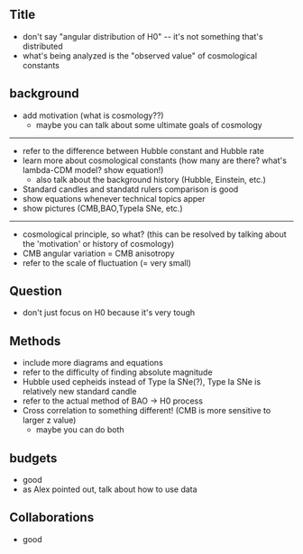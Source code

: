 ## Title
- don't say "angular distribution of H0" -- it's not something that's distributed
- what's being analyzed is the "observed value" of cosmological constants

## background

- add motivation (what is cosmology??)
	- maybe you can talk about some ultimate goals of cosmology
----------------
- refer to the difference between Hubble constant and Hubble rate
- learn more about cosmological constants (how many are there? what's lambda-CDM model? show equation!)
	- also talk about the background history (Hubble, Einstein, etc.)
- Standard candles and standatd rulers comparison is good
- show equations whenever technical topics apper
- show pictures (CMB,BAO,TypeIa SNe, etc.)

----------------
- cosmological principle, so what? (this can be resolved by talking about the 'motivation' or history of cosmology)
- CMB angular variation = CMB anisotropy
- refer to the scale of fluctuation (= very small)



## Question
- don't just focus on H0 because it's very tough


## Methods
- include more diagrams and equations
- refer to the difficulty of finding absolute magnitude
- Hubble used cepheids instead of Type Ia SNe(?), Type Ia SNe is relatively new standard candle
- refer to the actual method of BAO -> H0 process
- Cross correlation to something different! (CMB is more sensitive to larger z value)
	- maybe you can do both

## budgets
- good
- as Alex pointed out, talk about how to use data

## Collaborations
- good

